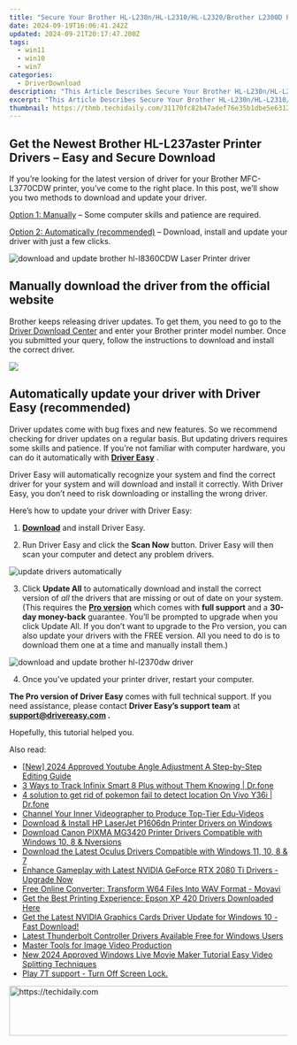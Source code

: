 ```yaml
---
title: "Secure Your Brother HL-L230n/HL-L2310/HL-L2320/Brother L2300D Printer Drivers: Download and Update Guide"
date: 2024-09-19T16:06:41.242Z
updated: 2024-09-21T20:17:47.200Z
tags:
  - win11
  - win10
  - win7
categories:
  - DriverDownload
description: "This Article Describes Secure Your Brother HL-L230n/HL-L2310/HL-L2320/Brother L2300D Printer Drivers: Download and Update Guide"
excerpt: "This Article Describes Secure Your Brother HL-L230n/HL-L2310/HL-L2320/Brother L2300D Printer Drivers: Download and Update Guide"
thumbnail: https://thmb.techidaily.com/31170fc82b47adef76e35b1dbe5e6312865cece8cca3cd844fe92c1c213c87ec.jpg
---
```


## Get the Newest Brother HL-L237aster Printer Drivers – Easy and Secure Download

If you’re looking for the latest version of driver for your Brother MFC-L3770CDW printer, you’ve come to the right place. In this post, we’ll show you two methods to download and update your driver.

[Option 1: Manually](https://tools.techidaily.com/drivereasy/download/) – Some computer skills and patience are required.

[Option 2: Automatically (recommended)](https://www.drivereasy.com/knowledge/download-brother-hl-l2370dw-printer-driver/#option2) – Download, install and update your driver with just a few clicks.

![download and update brother hl-l8360CDW Laser Printer driver](https://images.drivereasy.com/wp-content/uploads/2021/01/brother-printer-featured-image-1200x1200.jpg)

## Manually download the driver from the official website

 Brother keeps releasing driver updates. To get them, you need to go to the [Driver Download Center](https://www.brother-usa.com/brother-support/driver-downloads) and enter your Brother printer model number. Once you submitted your query, follow the instructions to download and install the correct driver.

![](https://images.drivereasy.com/wp-content/uploads/2021/01/brother-printer-driver-update.png)

## Automatically update your driver with Driver Easy (recommended)

 Driver updates come with bug fixes and new features. So we recommend checking for driver updates on a regular basis. But updating drivers requires some skills and patience. If you’re not familiar with computer hardware, you can do it automatically with **[Driver Easy](https://tools.techidaily.com/drivereasy/download/)**  .

 Driver Easy will automatically recognize your system and find the correct driver for your system and will download and install it correctly. With Driver Easy, you don’t need to risk downloading or installing the wrong driver.

Here’s how to update your driver with Driver Easy:

 1) **[Download](https://tools.techidaily.com/drivereasy/download/)**  and install Driver Easy.

 2) Run Driver Easy and click the **Scan Now** button. Driver Easy will then scan your computer and detect any problem drivers.

![update drivers automatically](https://images.drivereasy.com/wp-content/uploads/2020/09/scan-now-driver-easy-1.png)

 3) Click **Update All** to automatically download and install the correct version of _all_ the drivers that are missing or out of date on your system.  
 (This requires the **[Pro version](https://tools.techidaily.com/drivereasy/download/)**  which comes with **full support**  and a **30-day money-back**  guarantee. You’ll be prompted to upgrade when you click Update All. If you don’t want to upgrade to the Pro version, you can also update your drivers with the FREE version. All you need to do is to download them one at a time and manually install them.)

![download and update brother hl-l2370dw driver](https://images.drivereasy.com/wp-content/uploads/2021/04/2370DW-1200x903.png)

4) Once you’ve updated your printer driver, restart your computer.

**The Pro version of Driver Easy** comes with full technical support. If you need assistance, please contact **Driver Easy’s support team** at **[support@drivereasy.com](https://tools.techidaily.com/drivereasy/download/) .**

Hopefully, this tutorial helped you.

<ins class="adsbygoogle"
     style="display:block"
     data-ad-format="autorelaxed"
     data-ad-client="ca-pub-7571918770474297"
     data-ad-slot="1223367746"></ins>

<ins class="adsbygoogle"
     style="display:block"
     data-ad-client="ca-pub-7571918770474297"
     data-ad-slot="8358498916"
     data-ad-format="auto"
     data-full-width-responsive="true"></ins>

<span class="atpl-alsoreadstyle">Also read:</span>
<div><ul>
<li><a href="https://youtube-lab.techidaily.com/024-approved-youtube-angle-adjustment-a-step-by-step-editing-guide/"><u>[New] 2024 Approved Youtube Angle Adjustment A Step-by-Step Editing Guide</u></a></li>
<li><a href="https://android-location-track.techidaily.com/3-ways-to-track-infinix-smart-8-plus-without-them-knowing-drfone-by-drfone-virtual-android/"><u>3 Ways to Track Infinix Smart 8 Plus without Them Knowing | Dr.fone</u></a></li>
<li><a href="https://change-location.techidaily.com/4-solution-to-get-rid-of-pokemon-fail-to-detect-location-on-vivo-y36i-drfone-by-drfone-virtual-android/"><u>4 solution to get rid of pokemon fail to detect location On Vivo Y36i | Dr.fone</u></a></li>
<li><a href="https://youtube-videos.techidaily.com/channel-your-inner-videographer-to-produce-top-tier-edu-videos/"><u>Channel Your Inner Videographer to Produce Top-Tier Edu-Videos</u></a></li>
<li><a href="https://driver-download.techidaily.com/download-and-install-hp-laserjet-p1606dn-printer-drivers-on-windows/"><u>Download & Install HP LaserJet P1606dn Printer Drivers on Windows</u></a></li>
<li><a href="https://driver-download.techidaily.com/download-canon-pixma-mg3420-printer-drivers-compatible-with-windows-10-8-and-nversions/"><u>Download Canon PIXMA MG3420 Printer Drivers Compatible with Windows 10, 8 & Nversions</u></a></li>
<li><a href="https://driver-download.techidaily.com/download-the-latest-oculus-drivers-compatible-with-windows-11-10-8-and-7/"><u>Download the Latest Oculus Drivers Compatible with Windows 11, 10, 8 & 7</u></a></li>
<li><a href="https://driver-download.techidaily.com/enhance-gameplay-with-latest-nvidia-geforce-rtx-2080-ti-drivers-upgrade-now/"><u>Enhance Gameplay with Latest NVIDIA GeForce RTX 2080 Ti Drivers - Upgrade Now</u></a></li>
<li><a href="https://some-techniques.techidaily.com/free-online-converter-transform-w64-files-into-wav-format-movavi/"><u>Free Online Converter: Transform W64 Files Into WAV Format - Movavi</u></a></li>
<li><a href="https://driver-download.techidaily.com/get-the-best-printing-experience-epson-xp-420-drivers-downloaded-here/"><u>Get the Best Printing Experience: Epson XP 420 Drivers Downloaded Here</u></a></li>
<li><a href="https://win-dash.techidaily.com/get-the-latest-nvidia-graphics-cards-driver-update-for-windows-10-fast-download/"><u>Get the Latest NVIDIA Graphics Cards Driver Update for Windows 10 - Fast Download!</u></a></li>
<li><a href="https://driver-download.techidaily.com/latest-thunderbolt-controller-drivers-available-free-for-windows-users/"><u>Latest Thunderbolt Controller Drivers Available Free for Windows Users</u></a></li>
<li><a href="https://extra-lessons.techidaily.com/master-tools-for-image-video-production/"><u>Master Tools for Image Video Production</u></a></li>
<li><a href="https://ai-driven-video-production.techidaily.com/new-2024-approved-windows-live-movie-maker-tutorial-easy-video-splitting-techniques/"><u>New 2024 Approved Windows Live Movie Maker Tutorial Easy Video Splitting Techniques</u></a></li>
<li><a href="https://review-topics.techidaily.com/play-7t-support-turn-off-screen-lock-by-drfone-android-unlock-android-unlock/"><u>Play 7T support - Turn Off Screen Lock.</u></a></li>
</ul></div>

<!-- affiliate ads begin -->
<a href="https://imp.i357552.net/c/5597632/947750/11832" target="_top" id="947750">
  <img src="//a.impactradius-go.com/display-ad/11832-947750" border="0" alt="https://techidaily.com" width="728" height="90"/>
</a>
<img height="0" width="0" src="https://imp.i357552.net/i/5597632/947750/11832" style="position:absolute;visibility:hidden;" border="0" />
<!-- affiliate ads end -->

